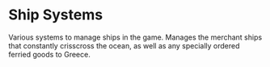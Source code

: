 # Ship Systems

Various systems to manage ships in the game. Manages the merchant ships that
constantly crisscross the ocean, as well as any specially ordered ferried goods
to Greece.
